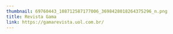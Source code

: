 ```yaml
---
thumbnail: 69760443_108712587177006_3698428018264375296_n.png
title: Revista Gama
link: https://gamarevista.uol.com.br/
---
```

